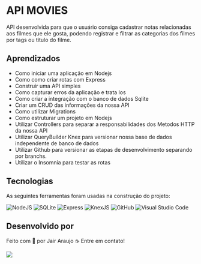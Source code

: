 
# API MOVIES

API desenvolvida para que o usuário consiga cadastrar notas relacionadas aos filmes que ele gosta, podendo registrar e filtrar as categorias dos filmes por tags ou título do filme.

## Aprendizados

- Como iniciar uma aplicação em Nodejs
- Como como criar rotas com Express
- Construir uma API simples
- Como capturar erros da aplicação e trata los
- Como criar a integração com o banco de dados Sqlite
- Criar um CRUD das informações da nossa API
- Como utilizar Migrations
- Como estruturar um projeto em Nodejs
- Utilizar Controllers para separar a responsabilidades dos Metodos HTTP da nossa API
- Utilizar QueryBuilder Knex para versionar nossa base de dados independente de banco de dados
- Utilizar Github para versionar as etapas de desenvolvimento separando por branchs.
- Utilizar o Insomnia para testar as rotas

## Tecnologias

As seguintes ferramentas foram usadas na construção do projeto:

![NodeJS](https://img.shields.io/badge/Node.js-43853D?style=for-the-badge&logo=node.js&logoColor=white)
![SQLite](https://img.shields.io/badge/SQLite-07405E?style=for-the-badge&logo=sqlite&logoColor=white)
![Express](https://img.shields.io/badge/Express.js-404D59?style=for-the-badge)
![KnexJS](https://img.shields.io/badge/KnexJS-d26a38?style=for-the-badge&logoColor=white)
![GitHub](https://img.shields.io/badge/GitHub-100000?style=for-the-badge&logo=github&logoColor=white)
![Visual Studio Code](https://img.shields.io/badge/Visual%20Studio%20Code-0078d7.svg?style=for-the-badge&logo=visual-studio-code&logoColor=white)

## Desenvolvido por

Feito com 💜 por Jair Araujo ☕ Entre em contato!

[<img src="https://img.shields.io/badge/linkedin-%230077B5.svg?&style=for-the-badge&logo=linkedin&logoColor=white"/>](https://www.linkedin.com/in/jairaraujo/)
